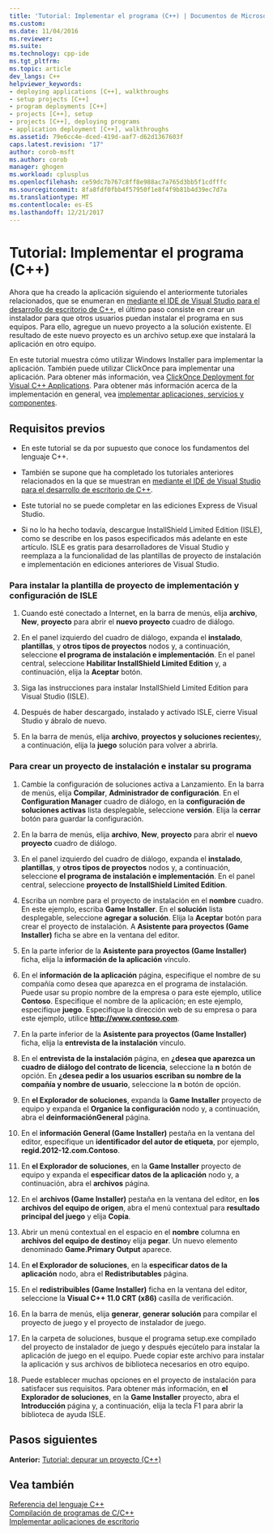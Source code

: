 ```yaml
---
title: 'Tutorial: Implementar el programa (C++) | Documentos de Microsoft'
ms.custom: 
ms.date: 11/04/2016
ms.reviewer: 
ms.suite: 
ms.technology: cpp-ide
ms.tgt_pltfrm: 
ms.topic: article
dev_langs: C++
helpviewer_keywords:
- deploying applications [C++], walkthroughs
- setup projects [C++]
- program deployments [C++]
- projects [C++], setup
- projects [C++], deploying programs
- application deployment [C++], walkthroughs
ms.assetid: 79e6cc4e-dced-419d-aaf7-d62d1367603f
caps.latest.revision: "17"
author: corob-msft
ms.author: corob
manager: ghogen
ms.workload: cplusplus
ms.openlocfilehash: ce59dc7b767c8ff8e988ac7a765d3bb5f1cdfffc
ms.sourcegitcommit: 8fa8fdf0fbb4f57950f1e8f4f9b81b4d39ec7d7a
ms.translationtype: MT
ms.contentlocale: es-ES
ms.lasthandoff: 12/21/2017
---
```

# <a name="walkthrough-deploying-your-program-c"></a>Tutorial: Implementar el programa (C++)
Ahora que ha creado la aplicación siguiendo el anteriormente tutoriales relacionados, que se enumeran en [mediante el IDE de Visual Studio para el desarrollo de escritorio de C++](../ide/using-the-visual-studio-ide-for-cpp-desktop-development.md), el último paso consiste en crear un instalador para que otros usuarios puedan instalar el programa en sus equipos. Para ello, agregue un nuevo proyecto a la solución existente. El resultado de este nuevo proyecto es un archivo setup.exe que instalará la aplicación en otro equipo.  
  
 En este tutorial muestra cómo utilizar Windows Installer para implementar la aplicación. También puede utilizar ClickOnce para implementar una aplicación. Para obtener más información, vea [ClickOnce Deployment for Visual C++ Applications](../ide/clickonce-deployment-for-visual-cpp-applications.md). Para obtener más información acerca de la implementación en general, vea [implementar aplicaciones, servicios y componentes](/visualstudio/deployment/deploying-applications-services-and-components).  
  
## <a name="prerequisites"></a>Requisitos previos  
  
-   En este tutorial se da por supuesto que conoce los fundamentos del lenguaje C++.  
  
-   También se supone que ha completado los tutoriales anteriores relacionados en la que se muestran en [mediante el IDE de Visual Studio para el desarrollo de escritorio de C++](../ide/using-the-visual-studio-ide-for-cpp-desktop-development.md).  
  
-   Este tutorial no se puede completar en las ediciones Express de Visual Studio.  
  
-   Si no lo ha hecho todavía, descargue InstallShield Limited Edition (ISLE), como se describe en los pasos especificados más adelante en este artículo. ISLE es gratis para desarrolladores de Visual Studio y reemplaza a la funcionalidad de las plantillas de proyecto de instalación e implementación en ediciones anteriores de Visual Studio.  
  
### <a name="to-install-the-isle-setup-and-deployment-project-template"></a>Para instalar la plantilla de proyecto de implementación y configuración de ISLE  
  
1.  Cuando esté conectado a Internet, en la barra de menús, elija **archivo**, **New**, **proyecto** para abrir el **nuevo proyecto** cuadro de diálogo.  
  
2.  En el panel izquierdo del cuadro de diálogo, expanda el **instalado**, **plantillas**, y **otros tipos de proyectos** nodos y, a continuación, seleccione **el programa de instalación e implementación**. En el panel central, seleccione **Habilitar InstallShield Limited Edition** y, a continuación, elija la **Aceptar** botón.  
  
3.  Siga las instrucciones para instalar InstallShield Limited Edition para Visual Studio (ISLE).  
  
4.  Después de haber descargado, instalado y activado ISLE, cierre Visual Studio y ábralo de nuevo.  
  
5.  En la barra de menús, elija **archivo**, **proyectos y soluciones recientes**y, a continuación, elija la **juego** solución para volver a abrirla.  
  
### <a name="to-create-a-setup-project-and-install-your-program"></a>Para crear un proyecto de instalación e instalar su programa  
  
1.  Cambie la configuración de soluciones activa a Lanzamiento. En la barra de menús, elija **Compilar**, **Administrador de configuración**. En el **Configuration Manager** cuadro de diálogo, en la **configuración de soluciones activas** lista desplegable, seleccione **versión**. Elija la **cerrar** botón para guardar la configuración.  
  
2.  En la barra de menús, elija **archivo**, **New**, **proyecto** para abrir el **nuevo proyecto** cuadro de diálogo.  
  
3.  En el panel izquierdo del cuadro de diálogo, expanda el **instalado**, **plantillas**, y **otros tipos de proyectos** nodos y, a continuación, seleccione **el programa de instalación e implementación**. En el panel central, seleccione **proyecto de InstallShield Limited Edition**.  
  
4.  Escriba un nombre para el proyecto de instalación en el **nombre** cuadro. En este ejemplo, escriba **Game Installer**. En el **solución** lista desplegable, seleccione **agregar a solución**. Elija la **Aceptar** botón para crear el proyecto de instalación. A **Asistente para proyectos (Game Installer)** ficha se abre en la ventana del editor.  
  
5.  En la parte inferior de la **Asistente para proyectos (Game Installer)** ficha, elija la **información de la aplicación** vínculo.  
  
6.  En el **información de la aplicación** página, especifique el nombre de su compañía como desea que aparezca en el programa de instalación. Puede usar su propio nombre de la empresa o para este ejemplo, utilice **Contoso**. Especifique el nombre de la aplicación; en este ejemplo, especifique **juego**. Especifique la dirección web de su empresa o para este ejemplo, utilice **http://www.contoso.com**.  
  
7.  En la parte inferior de la **Asistente para proyectos (Game Installer)** ficha, elija la **entrevista de la instalación** vínculo.  
  
8.  En el **entrevista de la instalación** página, en **¿desea que aparezca un cuadro de diálogo del contrato de licencia**, seleccione la **n** botón de opción. En **¿desea pedir a los usuarios escriban su nombre de la compañía y nombre de usuario**, seleccione la **n** botón de opción.  
  
9. En **el Explorador de soluciones**, expanda la **Game Installer** proyecto de equipo y expanda el **Organice la configuración** nodo y, a continuación, abra el **deinformaciónGeneral** página.  
  
10. En el **información General (Game Installer)** pestaña en la ventana del editor, especifique un **identificador del autor de etiqueta**, por ejemplo, **regid.2012-12.com.Contoso**.  
  
11. En **el Explorador de soluciones**, en la **Game Installer** proyecto de equipo y expanda el **especificar datos de la aplicación** nodo y, a continuación, abra el **archivos** página.  
  
12. En el **archivos (Game Installer)** pestaña en la ventana del editor, en **los archivos del equipo de origen**, abra el menú contextual para **resultado principal del juego** y elija **Copia**.  
  
13. Abrir un menú contextual en el espacio en el **nombre** columna en **archivos del equipo de destino**y elija **pegar**. Un nuevo elemento denominado **Game.Primary Output** aparece.  
  
14. En **el Explorador de soluciones**, en la **especificar datos de la aplicación** nodo, abra el **Redistributables** página.  
  
15. En el **redistribuibles (Game Installer)** ficha en la ventana del editor, seleccione la **Visual C++ 11.0 CRT (x86)** casilla de verificación.  
  
16. En la barra de menús, elija **generar**, **generar solución** para compilar el proyecto de juego y el proyecto de instalador de juego.  
  
17. En la carpeta de soluciones, busque el programa setup.exe compilado del proyecto de instalador de juego y después ejecútelo para instalar la aplicación de juego en el equipo. Puede copiar este archivo para instalar la aplicación y sus archivos de biblioteca necesarios en otro equipo.  
  
18. Puede establecer muchas opciones en el proyecto de instalación para satisfacer sus requisitos. Para obtener más información, en **el Explorador de soluciones**, en la **Game Installer** proyecto, abra el **Introducción** página y, a continuación, elija la tecla F1 para abrir la biblioteca de ayuda ISLE.  
  
## <a name="next-steps"></a>Pasos siguientes  
 **Anterior:** [Tutorial: depurar un proyecto (C++)](../ide/walkthrough-debugging-a-project-cpp.md)  
  
## <a name="see-also"></a>Vea también  
 [Referencia del lenguaje C++](../cpp/cpp-language-reference.md)   
 [Compilación de programas de C/C++](../build/building-c-cpp-programs.md)  
 [Implementar aplicaciones de escritorio](../ide/deploying-native-desktop-applications-visual-cpp.md)